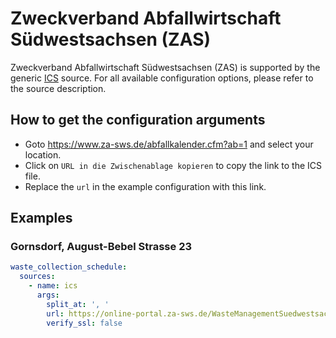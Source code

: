 # Zweckverband Abfallwirtschaft Südwestsachsen (ZAS)

Zweckverband Abfallwirtschaft Südwestsachsen (ZAS) is supported by the generic [ICS](/doc/source/ics.md) source. For all available configuration options, please refer to the source description.


## How to get the configuration arguments

- Goto <https://www.za-sws.de/abfallkalender.cfm?ab=1> and select your location.  
- Click on `URL in die Zwischenablage kopieren` to copy the link to the ICS file.
- Replace the `url` in the example configuration with this link.

## Examples

### Gornsdorf, August-Bebel Strasse 23

```yaml
waste_collection_schedule:
  sources:
    - name: ics
      args:
        split_at: ', '
        url: https://online-portal.za-sws.de/WasteManagementSuedwestsachsen/WasteManagementServiceServlet?ApplicationName=Calendar&SubmitAction=sync&StandortID=16459903001&AboID=80078&Fra=P;R;B;C;S;W;L
        verify_ssl: false
```
